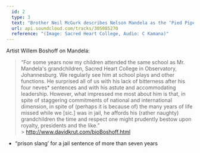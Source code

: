 ```yaml
---
  id: 2
  type: 3
  text: "Brother Neil McGurk describes Nelson Mandela as the ‘Pied Piper’ of College. "
  url: api.soundcloud.com/tracks/305085270
  reference: "(Image: Sacred Heart College, Audio: C Kamana)"
---
```

Artist Willem Boshoff on Mandela:
> “For some years now my children attended the same school as Mr. Mandela's grandchildren, Sacred Heart College in Observatory, Johannesburg. We regularly see him at school plays and other functions. He surprised all of us with his lack of bitterness after his four neves* sentences and with his astute and accommodating leadership. However, what impressed me most about him is that, in spite of staggering commitments of national and international dimension, in spite of (perhaps it is because of) the many years of life missed while we [sic.] was in jail, he affords his (rather naughty) grandchildren the time and respect one might prudently bestow upon royalty, presidents and the like.”  
					>   http://www.davidkrut.com/bioBoshoff.html 
 * “prison slang’ for a jail sentence of more than seven years

  